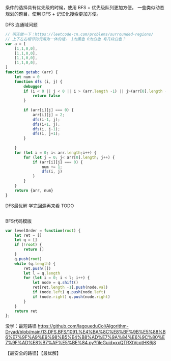 条件的选择具有优先级的时候，使用 BFS + 优先级队列更加方便。
一些类似动态规划的题目，使用 DFS + 记忆化搜索更加方便。

DFS 连通域问题
```javascript
// 明天做一下：https://leetcode-cn.com/problems/surrounded-regions/
// 上下左右相邻的元素为一体的话， 1为黑色 0为白色 有几块白色？
var a = [
    [1,1,0,0],
    [1,1,0,0],
    [1,1,0,0],
    [1,1,0,0],
]
function getabc (arr) {
    let num = 0
    function dfs (i, j) {
        debugger
        if (i < 0 || j < 0 || i > (arr.length -1) || j>(arr[0].length -1) || arr[i][j] !== 0)  {
            return false
        }
        
        if (arr[i][j] === 0) {
            arr[i][j] = 2;
            dfs(i-1, j);
            dfs(i+1, j);
            dfs(i, j-1);
            dfs(i, j+1);
        }
        
    }
    for (let i = 0; i< arr.length;i++) {
        for (let j = 0; j< arr[0].length; j++) {
            if (arr[i][j] === 0) {
                num += 1;
                dfs(i, j)
            }
        }
    }
    return {arr, num}
}
```
DFS最优解 学完回溯再来看 TODO
```javascript
```

BFS代码模版     
```javascript
var levelOrder = function(root) {
    let ret = []
    let q = []
    if (!root) {
        return []
    }
    q.push(root)
    while (q.length) {
        ret.push([])
        let l = q.length
        for (let i = 0; i < l; i++) {
            let node = q.shift()
            ret[ret.length -1].push(node.val)
            if (node.left) q.push(node.left) 
            if (node.right) q.push(node.right) 
        }
    }
    return ret
};
```

没学：最短路径 https://github.com/lagoueduCol/Algorithm-Dryad/blob/main/13.DFS.BFS/1091.%E4%BA%8C%E8%BF%9B%E5%88%B6%E7%9F%A9%E9%98%B5%E4%B8%AD%E7%9A%84%E6%9C%80%E7%9F%AD%E8%B7%AF%E5%BE%84.py?fileGuid=xxQTRXtVcqtHK6j8

【最安全的路径】【最优解】